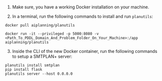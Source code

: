 1. Make sure, you have a working Docker installation on your machine.

2. In a terminal, run the following commands to install and run `planutils`:
```
docker pull aiplanning/planutils

docker run -it --privileged -p 5000:8080 -v <Path_To_PDDL_Domain_And_Problem_Folder_On_Your_Machine>:/app aiplanning/planutils
```

3. Inside the CLI of the new Docker container, run the following commands to setup a SMTPLAN+ server:
```
planutils install smtplan
pip install flask
planutils server --host 0.0.0.0
```


